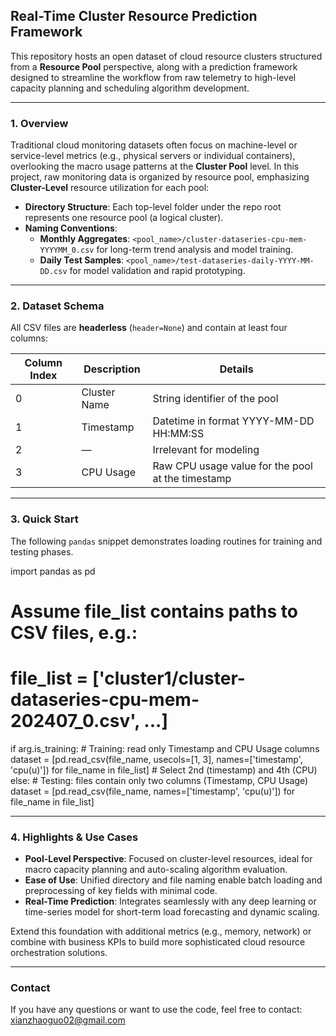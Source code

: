 ## Real-Time Cluster Resource Prediction Framework

This repository hosts an open dataset of cloud resource clusters structured from a **Resource Pool** perspective, along with a prediction framework designed to streamline the workflow from raw telemetry to high-level capacity planning and scheduling algorithm development.

---

### 1. Overview

Traditional cloud monitoring datasets often focus on machine-level or service-level metrics (e.g., physical servers or individual containers), overlooking the macro usage patterns at the **Cluster Pool** level. In this project, raw monitoring data is organized by resource pool, emphasizing **Cluster-Level** resource utilization for each pool:

- **Directory Structure**: Each top-level folder under the repo root represents one resource pool (a logical cluster).
- **Naming Conventions**:
  - **Monthly Aggregates**: `<pool_name>/cluster-dataseries-cpu-mem-YYYYMM_0.csv` for long-term trend analysis and model training.
  - **Daily Test Samples**: `<pool_name>/test-dataseries-daily-YYYY-MM-DD.csv` for model validation and rapid prototyping.

---

### 2. Dataset Schema

All CSV files are **headerless** (`header=None`) and contain at least four columns:

| Column Index | Description   | Details                           |
| ------------ | ------------- | --------------------------------- |
| 0            | Cluster Name  | String identifier of the pool     |
| 1            | Timestamp     | Datetime in format YYYY-MM-DD HH:MM:SS    |
| 2            | —             | Irrelevant for modeling |
| 3            | CPU Usage     | Raw CPU usage value for the pool at the timestamp |

---

### 3. Quick Start

The following `pandas` snippet demonstrates loading routines for training and testing phases.


import pandas as pd

# Assume file_list contains paths to CSV files, e.g.:
# file_list = ['cluster1/cluster-dataseries-cpu-mem-202407_0.csv', ...]

if arg.is_training:
    # Training: read only Timestamp and CPU Usage columns
    dataset = [pd.read_csv(file_name, usecols=[1, 3], names=['timestamp', 'cpu(u)']) for file_name in file_list] # Select 2nd (timestamp) and 4th (CPU)
else:
    # Testing: files contain only two columns (Timestamp, CPU Usage)
    dataset = [pd.read_csv(file_name, names=['timestamp', 'cpu(u)']) for file_name in file_list]


---
### 4. Highlights & Use Cases

- **Pool-Level Perspective**: Focused on cluster-level resources, ideal for macro capacity planning and auto-scaling algorithm evaluation.  
- **Ease of Use**: Unified directory and file naming enable batch loading and preprocessing of key fields with minimal code.  
- **Real-Time Prediction**: Integrates seamlessly with any deep learning or time-series model for short-term load forecasting and dynamic scaling.  

Extend this foundation with additional metrics (e.g., memory, network) or combine with business KPIs to build more sophisticated cloud resource orchestration solutions.

---

### Contact

If you have any questions or want to use the code, feel free to contact: xianzhaoguo02@gmail.com
